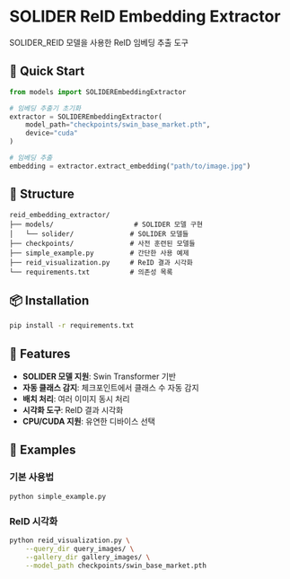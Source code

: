 # SOLIDER ReID Embedding Extractor

SOLIDER_REID 모델을 사용한 ReID 임베딩 추출 도구

## 🚀 Quick Start

```python
from models import SOLIDEREmbeddingExtractor

# 임베딩 추출기 초기화
extractor = SOLIDEREmbeddingExtractor(
    model_path="checkpoints/swin_base_market.pth",
    device="cuda"
)

# 임베딩 추출
embedding = extractor.extract_embedding("path/to/image.jpg")
```

## 📁 Structure

```
reid_embedding_extractor/
├── models/                    # SOLIDER 모델 구현
│   └── solider/              # SOLIDER 모델들
├── checkpoints/              # 사전 훈련된 모델들
├── simple_example.py         # 간단한 사용 예제
├── reid_visualization.py     # ReID 결과 시각화
└── requirements.txt          # 의존성 목록
```

## 📦 Installation

```bash
pip install -r requirements.txt
```

## 🎯 Features

- **SOLIDER 모델 지원**: Swin Transformer 기반
- **자동 클래스 감지**: 체크포인트에서 클래스 수 자동 감지
- **배치 처리**: 여러 이미지 동시 처리
- **시각화 도구**: ReID 결과 시각화
- **CPU/CUDA 지원**: 유연한 디바이스 선택

## 📖 Examples

### 기본 사용법
```bash
python simple_example.py
```

### ReID 시각화
```bash
python reid_visualization.py \
    --query_dir query_images/ \
    --gallery_dir gallery_images/ \
    --model_path checkpoints/swin_base_market.pth
```